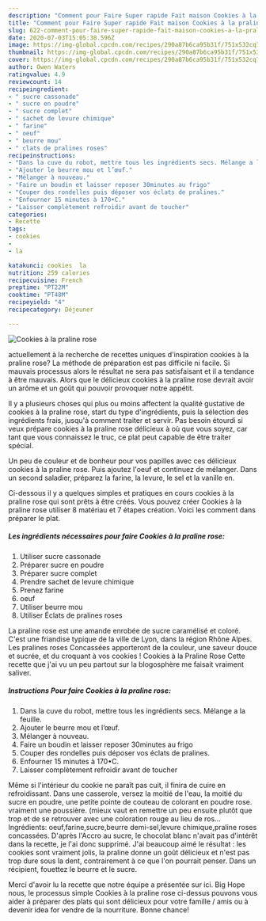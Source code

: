 ```yaml
---
description: "Comment pour Faire Super rapide Fait maison Cookies à la praline rose"
title: "Comment pour Faire Super rapide Fait maison Cookies à la praline rose"
slug: 622-comment-pour-faire-super-rapide-fait-maison-cookies-a-la-praline-rose
date: 2020-07-03T15:05:38.596Z
image: https://img-global.cpcdn.com/recipes/290a87b6ca95b31f/751x532cq70/cookies-a-la-praline-rose-photo-principale-de-la-recette.jpg
thumbnail: https://img-global.cpcdn.com/recipes/290a87b6ca95b31f/751x532cq70/cookies-a-la-praline-rose-photo-principale-de-la-recette.jpg
cover: https://img-global.cpcdn.com/recipes/290a87b6ca95b31f/751x532cq70/cookies-a-la-praline-rose-photo-principale-de-la-recette.jpg
author: Owen Waters
ratingvalue: 4.9
reviewcount: 14
recipeingredient:
- " sucre cassonade"
- " sucre en poudre"
- " sucre complet"
- " sachet de levure chimique"
- " farine"
- " oeuf"
- " beurre mou"
- " clats de pralines roses"
recipeinstructions:
- "Dans la cuve du robot, mettre tous les ingrédients secs. Mélange a la feuille."
- "Ajouter le beurre mou et l’œuf."
- "Mélanger à nouveau."
- "Faire un boudin et laisser reposer 30minutes au frigo"
- "Couper des rondelles puis déposer vos éclats de pralines."
- "Enfourner 15 minutes à 170•C."
- "Laisser complètement refroidir avant de toucher"
categories:
- Recette
tags:
- cookies
- 
- la

katakunci: cookies  la 
nutrition: 259 calories
recipecuisine: French
preptime: "PT22M"
cooktime: "PT48M"
recipeyield: "4"
recipecategory: Déjeuner

---
```



![Cookies à la praline rose](https://img-global.cpcdn.com/recipes/290a87b6ca95b31f/751x532cq70/cookies-a-la-praline-rose-photo-principale-de-la-recette.jpg)

actuellement à la recherche de recettes uniques d'inspiration cookies à la praline rose? La méthode de préparation est pas difficile ni facile. Si mauvais processus alors le résultat ne sera pas satisfaisant et il a tendance à être mauvais. Alors que le délicieux cookies à la praline rose devrait avoir un arôme et un goût qui pouvoir provoquer notre appétit.

Il y a plusieurs choses qui plus ou moins affectent la qualité gustative de cookies à la praline rose, start du type d'ingrédients, puis la sélection des ingrédients frais, jusqu'à comment traiter et servir. Pas besoin étourdi si veux prépare cookies à la praline rose délicieux à où que vous soyez, car tant que vous connaissez le truc, ce plat peut capable de être traiter spécial.

Un peu de couleur et de bonheur pour vos papilles avec ces délicieux cookies à la praline rose. Puis ajoutez l&#39;oeuf et continuez de mélanger. Dans un second saladier, préparez la farine, la levure, le sel et la vanille en.


Ci-dessous il y a quelques simples et pratiques en cours cookies à la praline rose qui sont prêts à être créés. Vous pouvez créer Cookies à la praline rose utiliser 8 matériau et 7 étapes création. Voici les comment dans préparer le plat.

<!--inarticleads1-->

##### Les ingrédients nécessaires pour faire Cookies à la praline rose:

1. Utiliser  sucre cassonade
1. Préparer  sucre en poudre
1. Préparer  sucre complet
1. Prendre  sachet de levure chimique
1. Prenez  farine
1.   oeuf
1. Utiliser  beurre mou
1. Utiliser  Éclats de pralines roses


La praline rose est une amande enrobée de sucre caramélisé et coloré. C&#39;est une friandise typique de la ville de Lyon, dans la région Rhône Alpes. Les pralines roses Concassées apporteront de la couleur, une saveur douce et sucrée, et du croquant à vos cookies ! Cookies à la Praline Rose Cette recette que j&#39;ai vu un peu partout sur la blogosphère me faisait vraiment saliver. 

<!--inarticleads2-->

##### Instructions Pour faire Cookies à la praline rose:

1. Dans la cuve du robot, mettre tous les ingrédients secs. Mélange a la feuille.
1. Ajouter le beurre mou et l’œuf.
1. Mélanger à nouveau.
1. Faire un boudin et laisser reposer 30minutes au frigo
1. Couper des rondelles puis déposer vos éclats de pralines.
1. Enfourner 15 minutes à 170•C.
1. Laisser complètement refroidir avant de toucher


Même si l&#39;intérieur du cookie ne paraît pas cuit, il finira de cuire en refroidissant. Dans une casserole, versez la moitié de l&#39;eau, la moitié du sucre en poudre, une petite pointe de couteau de colorant en poudre rose. vraiment une poussière. (mieux vaut en remettre un peu ensuite plutôt que trop et de se retrouver avec une coloration rouge au lieu de ros… Ingrédients: oeuf,farine,sucre,beurre demi-sel,levure chimique,praline roses concassées. D&#39;après l&#39;Accro au sucre, le chocolat blanc n&#39;avait pas d&#39;intérêt dans la recette, je l&#39;ai donc supprimé. J&#39;ai beaucoup aimé le résultat : les cookies sont vraiment jolis, la praline donne un goût délicieux et n&#39;est pas trop dure sous la dent, contrairement à ce que l&#39;on pourrait penser. Dans un récipient, fouettez le beurre et le sucre. 


Merci d'avoir lu la recette que notre équipe a présentée sur ici. Big Hope nous, le processus simple Cookies à la praline rose ci-dessus pouvons vous aider à préparer des plats qui sont délicieux pour votre famille / amis ou à devenir idea for vendre de la nourriture. Bonne chance!
